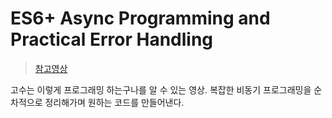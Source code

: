 # ES6+ Async Programming and Practical Error Handling

> [참고영상](https://youtu.be/o9JnT4sneAQ)

고수는 이렇게 프로그래밍 하는구나를 알 수 있는 영상. 복잡한 비동기 프로그래밍을 순차적으로 정리해가며 원하는 코드를 만들어낸다.